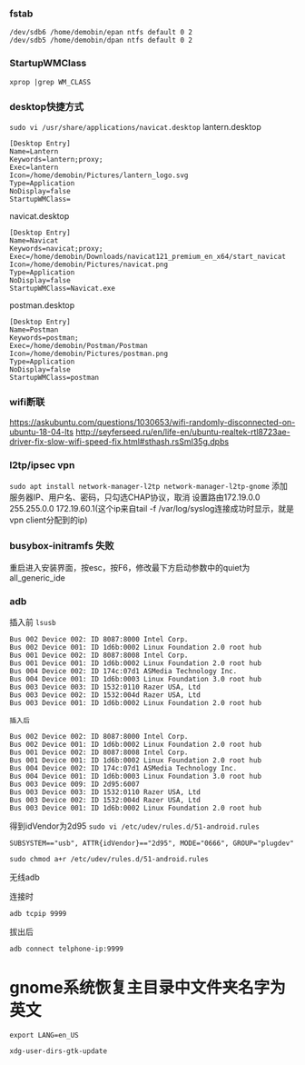 ### fstab
```
/dev/sdb6 /home/demobin/epan ntfs default 0 2
/dev/sdb5 /home/demobin/dpan ntfs default 0 2
```

### StartupWMClass
`xprop |grep WM_CLASS`

### desktop快捷方式
`sudo vi /usr/share/applications/navicat.desktop`
lantern.desktop
```
[Desktop Entry]
Name=Lantern
Keywords=lantern;proxy;
Exec=lantern
Icon=/home/demobin/Pictures/lantern_logo.svg
Type=Application
NoDisplay=false
StartupWMClass=
```
navicat.desktop
```
[Desktop Entry]
Name=Navicat
Keywords=navicat;proxy;
Exec=/home/demobin/Downloads/navicat121_premium_en_x64/start_navicat
Icon=/home/demobin/Pictures/navicat.png
Type=Application
NoDisplay=false
StartupWMClass=Navicat.exe
```
postman.desktop
```
[Desktop Entry]
Name=Postman
Keywords=postman;
Exec=/home/demobin/Postman/Postman
Icon=/home/demobin/Pictures/postman.png
Type=Application
NoDisplay=false
StartupWMClass=postman
```

### wifi断联
https://askubuntu.com/questions/1030653/wifi-randomly-disconnected-on-ubuntu-18-04-lts
http://seyferseed.ru/en/life-en/ubuntu-realtek-rtl8723ae-driver-fix-slow-wifi-speed-fix.html#sthash.rsSmI35g.dpbs

### l2tp/ipsec vpn
`sudo apt install network-manager-l2tp network-manager-l2tp-gnome`
添加服务器IP、用户名、密码，只勾选CHAP协议，取消
设置路由172.19.0.0 255.255.0.0 172.19.60.1(这个ip来自tail -f /var/log/syslog连接成功时显示，就是vpn client分配到的ip)

### busybox-initramfs 失败
重启进入安装界面，按esc，按F6，修改最下方启动参数中的quiet为all_generic_ide

### adb
插入前
`lsusb`
```
Bus 002 Device 002: ID 8087:8000 Intel Corp. 
Bus 002 Device 001: ID 1d6b:0002 Linux Foundation 2.0 root hub
Bus 001 Device 002: ID 8087:8008 Intel Corp. 
Bus 001 Device 001: ID 1d6b:0002 Linux Foundation 2.0 root hub
Bus 004 Device 002: ID 174c:07d1 ASMedia Technology Inc. 
Bus 004 Device 001: ID 1d6b:0003 Linux Foundation 3.0 root hub
Bus 003 Device 003: ID 1532:0110 Razer USA, Ltd 
Bus 003 Device 002: ID 1532:004d Razer USA, Ltd 
Bus 003 Device 001: ID 1d6b:0002 Linux Foundation 2.0 root hub
```
`插入后`
```
Bus 002 Device 002: ID 8087:8000 Intel Corp. 
Bus 002 Device 001: ID 1d6b:0002 Linux Foundation 2.0 root hub
Bus 001 Device 002: ID 8087:8008 Intel Corp. 
Bus 001 Device 001: ID 1d6b:0002 Linux Foundation 2.0 root hub
Bus 004 Device 002: ID 174c:07d1 ASMedia Technology Inc. 
Bus 004 Device 001: ID 1d6b:0003 Linux Foundation 3.0 root hub
Bus 003 Device 009: ID 2d95:6007  
Bus 003 Device 003: ID 1532:0110 Razer USA, Ltd 
Bus 003 Device 002: ID 1532:004d Razer USA, Ltd 
Bus 003 Device 001: ID 1d6b:0002 Linux Foundation 2.0 root hub
```
得到idVendor为2d95
`sudo vi /etc/udev/rules.d/51-android.rules`
```
SUBSYSTEM=="usb", ATTR{idVendor}=="2d95", MODE="0666", GROUP="plugdev"
```
`sudo chmod a+r /etc/udev/rules.d/51-android.rules`

无线adb

连接时

`adb tcpip 9999`

拔出后

`adb connect telphone-ip:9999`

# gnome系统恢复主目录中文件夹名字为英文
`export LANG=en_US`

`xdg-user-dirs-gtk-update`
